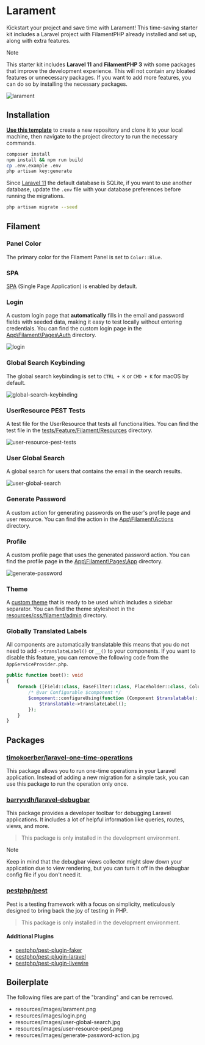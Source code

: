 # Larament
Kickstart your project and save time with Larament! This time-saving starter kit includes a Laravel project with FilamentPHP already installed and set up, along with extra features.

> [!NOTE]
> This starter kit includes **Laravel 11** and **FilamentPHP 3** with some packages that improve the development experience. This will not contain any bloated features or unnecessary packages. If you want to add more features, you can do so by installing the necessary packages. 

![larament](resources/images/larament.png)

## Installation

**[Use this template](https://github.com/new?template_name=larament&template_owner=CodeWithDennis)** to create a new repository and clone it to your local machine, then navigate to the project directory to run the necessary commands.

```bash
composer install
npm install && npm run build
cp .env.example .env
php artisan key:generate
```
Since [Laravel 11](https://laravel.com/docs/11.x/releases#application-defaults) the default database is SQLite, if you want to use another database, update the `.env` file with your database preferences before running the migrations.

```bash
php artisan migrate --seed
```

## Filament

### Panel Color
The primary color for the Filament Panel is set to `Color::Blue`.

### SPA
[SPA](https://filamentphp.com/docs/3.x/panels/configuration#spa-mode) (Single Page Application) is enabled by default.

### Login
A custom login page that **automatically** fills in the email and password fields with seeded data, making it easy to test locally without entering credentials. You can find the custom login page in the [App\Filament\Pages\Auth](https://github.com/CodeWithDennis/larament/blob/main/app/Filament/Pages/Auth/Login.php) directory.

![login](resources/images/login.png)

### Global Search Keybinding

The global search keybinding is set to `CTRL + K` or `CMD + K` for macOS by default.

![global-search-keybinding](resources/images/global-search-keybinding.jpg)

### UserResource PEST Tests
A test file for the UserResource that tests all functionalities. You can find the test file in the [tests/Feature/Filament/Resources](https://github.com/CodeWithDennis/larament/blob/main/tests/Feature/Filament/Resources/UserResourceTest.php) directory.

![user-resource-pest-tests](resources/images/user-resource-pest.png)

### User Global Search
A global search for users that contains the email in the search results.

![user-global-search](resources/images/user-global-search.jpg)

### Generate Password
A custom action for generating passwords on the user's profile page and user resource. You can find the action in the [App\Filament\Actions](https://github.com/CodeWithDennis/larament/blob/main/app/Filament/Actions/GeneratePasswordAction.php) directory.

### Profile
A custom profile page that uses the generated password action. You can find the profile page in the [App\Filament\Pages\App](https://github.com/CodeWithDennis/larament/blob/main/app/Filament/Pages/App/Profile.php) directory.

![generate-password](resources/images/generate-password-action.jpg)

### Theme
A [custom theme](https://filamentphp.com/docs/3.x/panels/themes#creating-a-custom-theme) that is ready to be used which includes a sidebar separator. You can find the theme stylesheet in the [resources/css/filament/admin](https://github.com/CodeWithDennis/larament/blob/main/resources/css/filament/admin/theme.css) directory.

### Globally Translated Labels
All components are automatically translatable this means that you do not need to add `->translateLabel()` or `__()` to your components. If you want to disable this feature, you can remove the following code from the `AppServiceProvider.php`.

```php
public function boot(): void
{
    foreach ([Field::class, BaseFilter::class, Placeholder::class, Column::class, Entry::class] as $component) {
        /* @var Configurable $component */
        $component::configureUsing(function (Component $translatable): void {
            $translatable->translateLabel();
        });
    }
}
```

## Packages

### [timokoerber/laravel-one-time-operations](https://github.com/TimoKoerber/laravel-one-time-operations)
This package allows you to run one-time operations in your Laravel application. Instead of adding a new migration for a simple task, you can use this package to run the operation only once.

### [barryvdh/laravel-debugbar](https://github.com/barryvdh/laravel-debugbar)
This package provides a developer toolbar for debugging Laravel applications. It includes a lot of helpful information like queries, routes, views, and more.

> This package is only installed in the development environment.

> [!NOTE]
> Keep in mind that the debugbar views collector might slow down your application due to view rendering, but you can turn it off in the debugbar config file if you don't need it.

### [pestphp/pest](https://pestphp.com/docs/installation)
Pest is a testing framework with a focus on simplicity, meticulously designed to bring back the joy of testing in PHP.

> This package is only installed in the development environment.

#### Additional Plugins
- [pestphp/pest-plugin-faker](https://pestphp.com/docs/plugins#faker) 
- [pestphp/pest-plugin-laravel](https://pestphp.com/docs/plugins#laravel)
- [pestphp/pest-plugin-livewire](https://pestphp.com/docs/plugins#livewire)

## Boilerplate
The following files are part of the "branding" and can be removed.
- resources/images/larament.png
- resources/images/login.png
- resources/images/user-global-search.jpg
- resources/images/user-resource-pest.png
- resources/images/generate-password-action.jpg
